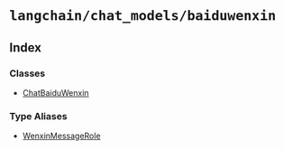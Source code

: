 `langchain/chat_models/baiduwenxin`
===================================

Index[​](#index "Direct link to Index")
---------------------------------------

### Classes[​](#classes "Direct link to Classes")

*   [ChatBaiduWenxin](/docs/api/chat_models_baiduwenxin/classes/ChatBaiduWenxin)

### Type Aliases[​](#type-aliases "Direct link to Type Aliases")

*   [WenxinMessageRole](/docs/api/chat_models_baiduwenxin/types/WenxinMessageRole)